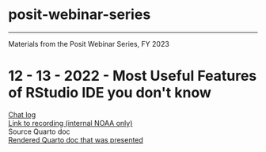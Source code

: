 # posit-webinar-series
---
Materials from the Posit Webinar Series, FY 2023

# 12 - 13 - 2022 - Most Useful Features of RStudio IDE you don't know

[Chat log](https://github.com/nmfs-opensci/posit-webinar-series/blob/main/2022-12-13-Rstudio-IDE/ChatNotes.md)  
[Link to recording (internal NOAA only)](https://drive.google.com/file/d/1_YHPBgSqh6Z7vxMjv7_5D7OQb0wJiwCa/view?usp=share_link)  
Source Quarto doc  
[Rendered Quarto doc that was presented](https://colorado.posit.co/rsc/the-unknown/into-the-unknown.html)  
